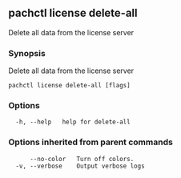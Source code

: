 ## pachctl license delete-all

Delete all data from the license server

### Synopsis

Delete all data from the license server

```
pachctl license delete-all [flags]
```

### Options

```
  -h, --help   help for delete-all
```

### Options inherited from parent commands

```
      --no-color   Turn off colors.
  -v, --verbose    Output verbose logs
```

